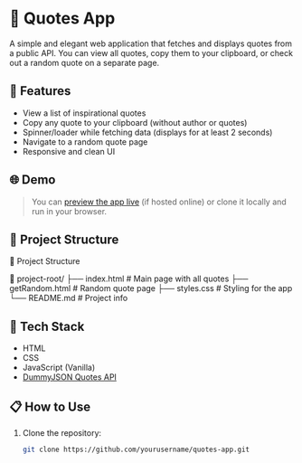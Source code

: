 # 📄 Quotes App

A simple and elegant web application that fetches and displays quotes from a public API. You can view all quotes, copy them to your clipboard, or check out a random quote on a separate page.

## 🚀 Features

- View a list of inspirational quotes  
- Copy any quote to your clipboard (without author or quotes)  
- Spinner/loader while fetching data (displays for at least 2 seconds)  
- Navigate to a random quote page  
- Responsive and clean UI  

## 🌐 Demo

> You can [preview the app live](#) (if hosted online) or clone it locally and run in your browser.

## 📁 Project Structure



📁 Project Structure

📁 project-root/
├── index.html              # Main page with all quotes
├── getRandom.html          # Random quote page
├── styles.css              # Styling for the app
└── README.md               # Project info

## 🔧 Tech Stack

- HTML  
- CSS  
- JavaScript (Vanilla)  
- [DummyJSON Quotes API](https://dummyjson.com/)

## 📋 How to Use

1. Clone the repository:
   ```bash
   git clone https://github.com/yourusername/quotes-app.git
